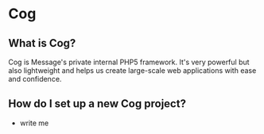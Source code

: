 # Cog

## What is Cog?

Cog is Message's private internal PHP5 framework. It's very powerful but also lightweight and helps us create large-scale web applications with ease and confidence.

## How do I set up a new Cog project?

* write me